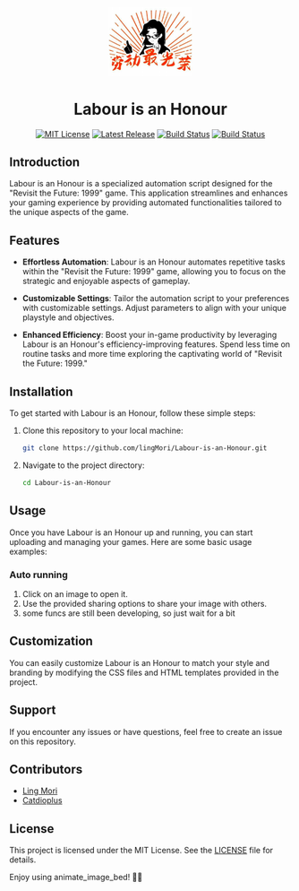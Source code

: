 
<p align="center" style="margin-bottom: 0.12px">
  <img src="./resources/Labour_is_an_Honour_2.png" width="150">
</p>
<h1 align="center">Labour is an Honour</h1>
<p align="center">
  <a href="https://github.com/lingMori/Animate-Image-Bed/blob/main/LICENSE"><img alt="MIT License" src="https://img.shields.io/badge/license-MIT-blue.svg" /></a>
  <a href="https://github.com/lingMori/Animate-Image-Bed/tree/main"><img alt="Latest Release" src="https://img.shields.io/badge/python-3.9.6-green" /></a>
  <a href="https://github.com/lingMori/Animate-Image-Bed/tree/main"><img alt="Build Status" src="https://img.shields.io/badge/latest%20update-2023.11.18-orange" /></a>
  <a href="https://github.com/lingMori/Animate-Image-Bed/tree/main"><img alt="Build Status" src="https://img.shields.io/badge/version-0.1.1-CC0000" /></a>
</p>




## Introduction
Labour is an Honour is a specialized automation script designed for the "Revisit the Future: 1999" game. This application streamlines and enhances your gaming experience by providing automated functionalities tailored to the unique aspects of the game.


## Features
- **Effortless Automation**: Labour is an Honour automates repetitive tasks within the "Revisit the Future: 1999" game, allowing you to focus on the strategic and enjoyable aspects of gameplay.

- **Customizable Settings**: Tailor the automation script to your preferences with customizable settings. Adjust parameters to align with your unique playstyle and objectives.

- **Enhanced Efficiency**: Boost your in-game productivity by leveraging Labour is an Honour's efficiency-improving features. Spend less time on routine tasks and more time exploring the captivating world of "Revisit the Future: 1999."

## Installation
To get started with Labour is an Honour, follow these simple steps:

1. Clone this repository to your local machine:

   ```bash
   git clone https://github.com/lingMori/Labour-is-an-Honour.git
   ```

2. Navigate to the project directory:

   ```bash
   cd Labour-is-an-Honour
   ```

## Usage
Once you have Labour is an Honour up and running, you can start uploading and managing your games. Here are some basic usage examples:


### Auto running
1. Click on an image to open it.
2. Use the provided sharing options to share your image with others.
3. some funcs are still been developing, so just wait for a bit

## Customization
You can easily customize Labour is an Honour to match your style and branding by modifying the CSS files and HTML templates provided in the project.

## Support
If you encounter any issues or have questions, feel free to create an issue on this repository.

## Contributors
- [Ling Mori](https://github.com/lingMori)
- [Catdioplus](https://github.com/catdioplus)

## License
This project is licensed under the MIT License. See the [LICENSE](./LICENSE) file for details.

Enjoy using animate_image_bed! 📸✨
